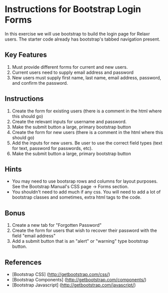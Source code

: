 # Instructions for Bootstrap Login Forms

In this exercise we will use bootstrap to build the login page for Relaxr users.  The starter code already has bootstrap's tabbed navigation present.

## Key Features
1. Must provide different forms for current and new users.
2. Current users need to supply email address and password
3. New users must supply first name, last name, email address, password, and confirm the password.

## Instructions

1. Create the form for existing users (there is a comment in the html where this should go)
2. Create the relevant inputs for username and password.  
3. Make the submit button a large, primary bootstrap button
4. Create the form for new users (there is a comment in the html where this should go)
5. Add the inputs for new users.  Be user to use the correct field types (text for text, password for passwords, etc).  
6. Make the submit button a large, primary bootstrap button


## Hints

- You may need to use bootsrap rows and columns for layout purposes.  See the Bootstrap Manual's CSS page -> Forms section.
- You shouldn't need to add much if any css. You will need to add a lot of bootstrap classes and sometimes, extra html tags to the code.


## Bonus

1. Create a new tab for "Forgotten Password"
2. Create the form for users that wish to recover their password with the field "email address"
3. Add a submit button that is an "alert" or "warning" type bootstrap button.




## References

- [Bootstrap CSS] (http://getbootstrap.com/css/)
- [Bootstrap Components] (http://getbootstrap.com/components/)
- [Bootstrap Javascript] (http://getbootstrap.com/javascript/)
